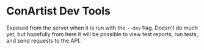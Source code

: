 # ConArtist Dev Tools

Exposed from the server when it is run with the `--dev` flag. Doesn't do much yet, but hopefully
from here it will be possible to view test reports, run tests, and send requests to the API.
